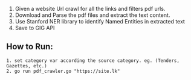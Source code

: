 1. Given a website Url crawl for all the links and filters pdf urls. 
2. Download and Parse the pdf files and extract the text content.
3. Use Stanford NER library to identify Named Entities in extracted text
4. Save to GIG API

## How to Run:
    1. set category var according the source category. eg. (Tenders, Gazettes, etc.)
    2. go run pdf_crawler.go "https://site.lk"